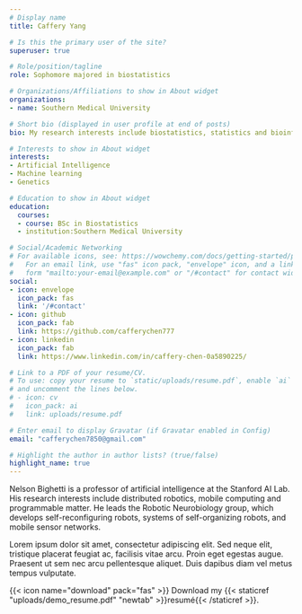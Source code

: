 ```yaml
---
# Display name
title: Caffery Yang

# Is this the primary user of the site?
superuser: true

# Role/position/tagline
role: Sophomore majored in biostatistics

# Organizations/Affiliations to show in About widget
organizations:
- name: Southern Medical University

# Short bio (displayed in user profile at end of posts)
bio: My research interests include biostatistics, statistics and bioinfo.

# Interests to show in About widget
interests:
- Artificial Intelligence
- Machine learning
- Genetics

# Education to show in About widget
education:
  courses:
  - course: BSc in Biostatistics
  - institution:Southern Medical University

# Social/Academic Networking
# For available icons, see: https://wowchemy.com/docs/getting-started/page-builder/#icons
#   For an email link, use "fas" icon pack, "envelope" icon, and a link in the
#   form "mailto:your-email@example.com" or "/#contact" for contact widget.
social:
- icon: envelope
  icon_pack: fas
  link: '/#contact'
- icon: github
  icon_pack: fab
  link: https://github.com/cafferychen777
- icon: linkedin
  icon_pack: fab
  link: https://www.linkedin.com/in/caffery-chen-0a5890225/

# Link to a PDF of your resume/CV.
# To use: copy your resume to `static/uploads/resume.pdf`, enable `ai` icons in `params.toml`, 
# and uncomment the lines below.
# - icon: cv
#   icon_pack: ai
#   link: uploads/resume.pdf

# Enter email to display Gravatar (if Gravatar enabled in Config)
email: "cafferychen7850@gmail.com"

# Highlight the author in author lists? (true/false)
highlight_name: true
---
```


Nelson Bighetti is a professor of artificial intelligence at the Stanford AI Lab. His research interests include distributed robotics, mobile computing and programmable matter. He leads the Robotic Neurobiology group, which develops self-reconfiguring robots, systems of self-organizing robots, and mobile sensor networks.

Lorem ipsum dolor sit amet, consectetur adipiscing elit. Sed neque elit, tristique placerat feugiat ac, facilisis vitae arcu. Proin eget egestas augue. Praesent ut sem nec arcu pellentesque aliquet. Duis dapibus diam vel metus tempus vulputate.

{{< icon name="download" pack="fas" >}} Download my {{< staticref "uploads/demo_resume.pdf" "newtab" >}}resumé{{< /staticref >}}.
